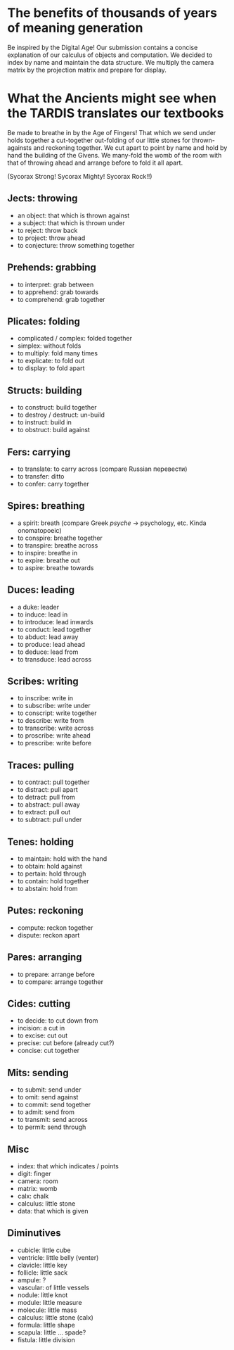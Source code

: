 # The benefits of thousands of years of meaning generation
Be inspired by the Digital Age! Our submission contains a concise explanation of our calculus of objects and computation. We decided to index by name and maintain the data structure. We multiply the camera matrix by the projection matrix and prepare for display.

# What the Ancients might see when the TARDIS translates our textbooks
Be made to breathe in by the Age of Fingers! That which we send under holds together a cut-together out-folding of our little stones for thrown-againsts and reckoning together. We cut apart to point by name and hold by hand the building of the Givens. We many-fold the womb of the room with that of throwing ahead and arrange before to fold it all apart.

(Sycorax Strong! Sycorax Mighty! Sycorax Rock!!)

## Jects: throwing
* an object: that which is thrown against
* a subject: that which is thrown under
* to reject: throw back
* to project: throw ahead
* to conjecture: throw something together

## Prehends: grabbing
* to interpret: grab between
* to apprehend: grab towards
* to comprehend: grab together

## Plicates: folding
* complicated / complex: folded together
* simplex: without folds
* to multiply: fold many times
* to explicate: to fold out
* to display: to fold apart

## Structs: building
* to construct: build together
* to destroy / destruct: un-build
* to instruct: build in
* to obstruct: build against

## Fers: carrying
* to translate: to carry across (compare Russian перевести)
* to transfer: ditto
* to confer: carry together

## Spires: breathing
* a spirit: breath (compare Greek *psyche* -> psychology, etc. Kinda onomatopoeic)
* to conspire: breathe together
* to transpire: breathe across
* to inspire: breathe in
* to expire: breathe out
* to aspire: breathe towards

## Duces: leading
* a duke: leader
* to induce: lead in
* to introduce: lead inwards
* to conduct: lead together
* to abduct: lead away
* to produce: lead ahead
* to deduce: lead from
* to transduce: lead across

## Scribes: writing
* to inscribe: write in
* to subscribe: write under
* to conscript: write together
* to describe: write from
* to transcribe: write across
* to proscribe: write ahead
* to prescribe: write before

## Traces: pulling
* to contract: pull together
* to distract: pull apart
* to detract: pull from
* to abstract: pull away
* to extract: pull out
* to subtract: pull under

## Tenes: holding
* to maintain: hold with the hand
* to obtain: hold against
* to pertain: hold through
* to contain: hold together
* to abstain: hold from

## Putes: reckoning
* compute: reckon together
* dispute: reckon apart

## Pares: arranging
* to prepare: arrange before
* to compare: arrange together

## Cides: cutting
* to decide: to cut down from
* incision: a cut in
* to excise: cut out
* precise: cut before (already cut?)
* concise: cut together

## Mits: sending
* to submit: send under
* to omit: send against
* to commit: send together
* to admit: send from
* to transmit: send across
* to permit: send through

## Misc
* index: that which indicates / points
* digit: finger
* camera: room
* matrix: womb
* calx: chalk
* calculus: little stone
* data: that which is given

## Diminutives
* cubicle: little cube
* ventricle: little belly (venter)
* clavicle: little key
* follicle: little sack
* ampule: ? 
* vascular: of little vessels
* nodule: little knot
* module: little measure
* molecule: little mass
* calculus: little stone (calx)
* formula: little shape
* scapula: little ... spade?
* fistula: little division
